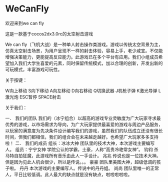 WeCanFly
========


欢迎来到we can fly


这是一款基于cocos2dx3.0rc的太空射击游戏

We can fly（飞机大战）是一种单人射击操作类游戏。游戏以传统太空背景为主，仿真太空射击场景，为用户呈现不一样的射击体验，容易上手，老少咸宜。不仅能增强决策能力，更能提高反应能力。此游戏已在多个平台有应用。我们小组成员希望加入我们大学生喜爱的元素，同时保留传统模式，加以合理的创新，开发出新的可玩模式，丰富游戏可玩性。



关于按键：


W向上移动 S向下移动
A向左移动 D向右移动
Q切换武器 J机枪子弹
K激光导弹 L激光炮
ESC暂停 SPACE射击


关于我们：

一．	我们的团队
我们的（冰宁组合）以超高的游戏专业灵敏度为广大玩家寻求最优秀的游戏，以市场需求为导向，为广大玩家提供最喜爱的游戏与周边产品服务，以玩家的满意度为先决条件设计编写我们的游戏，虽然我们的队伍成立还没有很长时间，但我们都相信，我们的组合会在未来越走越好。也希望广大玩家多多支持啦！
二．	我们的成员
组长：冰冰大神
      团队里的技术大神，本次游戏主要编写人。
组员：宁宁女神
      学院公认的学霸，土豪，人称“高贵冷艳常女神”。
      钧钧
      杀马特自拍狂魔，此游戏所有音乐由此人一手设计。 
兆兆
传说也是一位技术大神。但是因为见此人机会很少，所以是传说。。。
豪豪
团队里美图大神，超级低调的孩子啦。 
丹丹
本次游戏的主要编写人。传说中的丹丹姐。
尚尚
团队里唯一的正常人，平日比较低调。此人最大的缺点就是没有缺点，啦啦啦啦啦。


